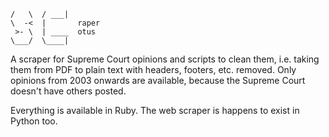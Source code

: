 ```
/   \  / ___|
\  -<  |       raper
 >- \  | ____  otus
\___/  \____|
```


A scraper for Supreme Court opinions and scripts to clean them, i.e. taking them from PDF to plain text with headers, footers, etc. removed. Only opinions from 2003 onwards are available, because the Supreme Court doesn't have others posted.

Everything is available in Ruby.
The web scraper is happens to exist in Python too.
